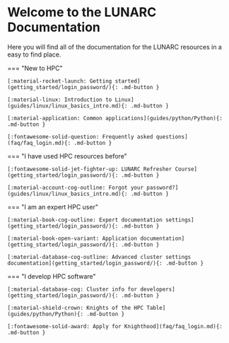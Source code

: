 # Welcome to the LUNARC Documentation

Here you will find all of the documentation for the LUNARC resources in a easy to find place.

=== "New to HPC"

    [:material-rocket-launch: Getting started](getting_started/login_password/){: .md-button }

    [:material-linux: Introduction to Linux](guides/linux/linux_basics_intro.md){: .md-button }

    [:material-application: Common applications](guides/python/Python){: .md-button }

    [:fontawesome-solid-question: Frequently asked questions](faq/faq_login.md){: .md-button }

=== "I have used HPC resources before"

    [:fontawesome-solid-jet-fighter-up: LUNARC Refresher Course](getting_started/login_password/){: .md-button }

    [:material-account-cog-outline: Forgot your password?](guides/linux/linux_basics_intro.md){: .md-button }

=== "I am an expert HPC user"

    [:material-book-cog-outline: Expert documentation settings](getting_started/login_password/){: .md-button }

    [:material-book-open-variant: Application documentation](getting_started/login_password/){: .md-button }

    [:material-database-cog-outline: Advanced cluster settings documentation](getting_started/login_password/){: .md-button }

=== "I develop HPC software"

    [:material-database-cog: Cluster info for developers](getting_started/login_password/){: .md-button }

    [:material-shield-crown: Knights of the HPC Table](guides/python/Python){: .md-button }

    [:fontawesome-solid-award: Apply for Knighthood](faq/faq_login.md){: .md-button }
